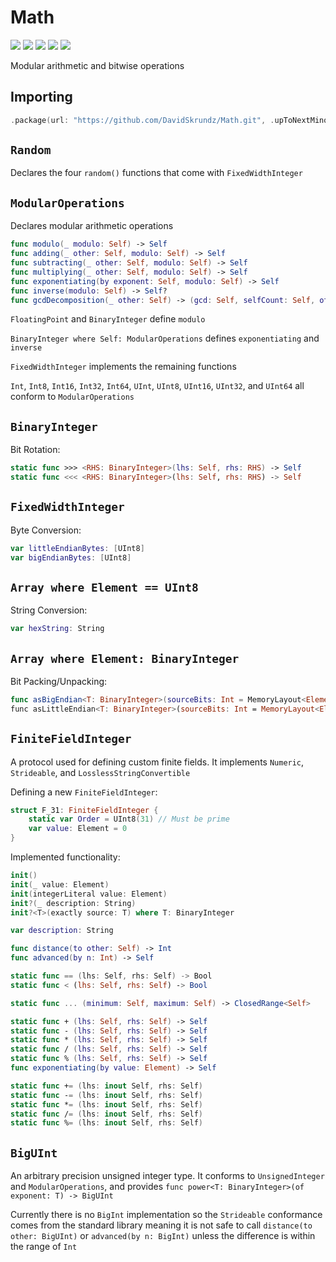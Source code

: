 # Math

[![](https://img.shields.io/badge/Swift-4.2-orange.svg)][1]
[![](https://img.shields.io/badge/os-macOS%20|%20Linux-lightgray.svg)][1]
[![](https://travis-ci.com/DavidSkrundz/Math.svg?branch=master)][2]
[![](https://codebeat.co/badges/1be2981d-cfc2-42d3-aa44-1451a1660d60)][3]
[![](https://codecov.io/gh/DavidSkrundz/Math/branch/master/graph/badge.svg)][4]

[1]: https://swift.org/download/#releases
[2]: https://travis-ci.com/DavidSkrundz/Math
[3]: https://codebeat.co/projects/github-com-davidskrundz-math-master
[4]: https://codecov.io/gh/DavidSkrundz/Math

Modular arithmetic and bitwise operations

## Importing

```Swift
.package(url: "https://github.com/DavidSkrundz/Math.git", .upToNextMinor(from: "1.4.0"))
```

## `Random`

Declares the four `random()` functions that come with `FixedWidthInteger`

## `ModularOperations`

Declares modular arithmetic operations

```Swift
func modulo(_ modulo: Self) -> Self
func adding(_ other: Self, modulo: Self) -> Self
func subtracting(_ other: Self, modulo: Self) -> Self
func multiplying(_ other: Self, modulo: Self) -> Self
func exponentiating(by exponent: Self, modulo: Self) -> Self
func inverse(modulo: Self) -> Self?
func gcdDecomposition(_ other: Self) -> (gcd: Self, selfCount: Self, otherCount: Self)
```

`FloatingPoint` and `BinaryInteger` define `modulo`

`BinaryInteger where Self: ModularOperations` defines `exponentiating` and `inverse`

`FixedWidthInteger` implements the remaining functions

`Int`, `Int8`, `Int16`, `Int32`, `Int64`, `UInt`, `UInt8`, `UInt16`, `UInt32`, and `UInt64` all conform to `ModularOperations`

## `BinaryInteger`

Bit Rotation:

```Swift
static func >>> <RHS: BinaryInteger>(lhs: Self, rhs: RHS) -> Self
static func <<< <RHS: BinaryInteger>(lhs: Self, rhs: RHS) -> Self
```

## `FixedWidthInteger`

Byte Conversion:

```Swift
var littleEndianBytes: [UInt8]
var bigEndianBytes: [UInt8]
```

## `Array where Element == UInt8`

String Conversion:

```Swift
var hexString: String
```

## `Array where Element: BinaryInteger`

Bit Packing/Unpacking:

```Swift
func asBigEndian<T: BinaryInteger>(sourceBits: Int = MemoryLayout<Element>.size * 8, resultBits: Int = MemoryLayout<T>.size * 8) -> [T]
func asLittleEndian<T: BinaryInteger>(sourceBits: Int = MemoryLayout<Element>.size * 8, resultBits: Int = MemoryLayout<T>.size * 8) -> [T]
```

## `FiniteFieldInteger`

A protocol used for defining custom finite fields. It implements `Numeric`, `Strideable`, and `LosslessStringConvertible`

Defining a new `FiniteFieldInteger`:

```Swift
struct F_31: FiniteFieldInteger {
	static var Order = UInt8(31) // Must be prime
	var value: Element = 0
}
```

Implemented functionality:

```Swift
init()
init(_ value: Element)
init(integerLiteral value: Element)
init?(_ description: String)
init?<T>(exactly source: T) where T: BinaryInteger

var description: String

func distance(to other: Self) -> Int
func advanced(by n: Int) -> Self

static func == (lhs: Self, rhs: Self) -> Bool
static func < (lhs: Self, rhs: Self) -> Bool

static func ... (minimum: Self, maximum: Self) -> ClosedRange<Self>

static func + (lhs: Self, rhs: Self) -> Self
static func - (lhs: Self, rhs: Self) -> Self
static func * (lhs: Self, rhs: Self) -> Self
static func / (lhs: Self, rhs: Self) -> Self
static func % (lhs: Self, rhs: Self) -> Self
func exponentiating(by value: Element) -> Self

static func += (lhs: inout Self, rhs: Self)
static func -= (lhs: inout Self, rhs: Self)
static func *= (lhs: inout Self, rhs: Self)
static func /= (lhs: inout Self, rhs: Self)
static func %= (lhs: inout Self, rhs: Self)
```

## `BigUInt`

An arbitrary precision unsigned integer type. It conforms to `UnsignedInteger` and `ModularOperations`, and provides `func power<T: BinaryInteger>(of exponent: T) -> BigUInt`

Currently there is no `BigInt` implementation so the `Strideable` conformance comes from the standard library meaning it is not safe to call `distance(to other: BigUInt)` or `advanced(by n: BigInt)` unless the difference is within the range of `Int`
